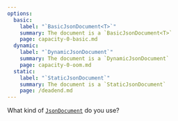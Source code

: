 ```yaml
---
options:
  basic:
    label: "`BasicJsonDocument<T>`"
    summary: The document is a `BasicJsonDocument<T>`
    page: capacity-0-basic.md
  dynamic:
    label: "`DynamicJsonDocument`"
    summary: The document is a `DynamicJsonDocument`
    page: capacity-0-oom.md
  static:
    label: "`StaticJsonDocument`"
    summary: The document is a `StaticJsonDocument`
    page: /deadend.md
--- 
```


What kind of [`JsonDocument`](/v6/api/jsondocument/) do you use?
